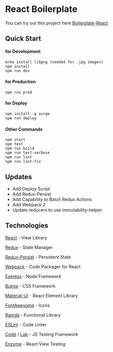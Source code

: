 # React Boilerplate

You can try out this project here
[Boilerplate-React](http://djizco.boilerplate-react.surge.sh)

## Quick Start

#### for Development

```
brew install libpng (needed for .jpg images)
npm install
npm run dev
```

#### for Production

```
npm run prod
```

#### for Deploy

```
npm install -g surge
npm run deploy
```

#### Other Commands

```
npm start
npm test
npm run build
npm run test:verbose
npm run lint
npm run lint:fix
```

## Updates

* Add Deploy Script
* Add Redux-Persist
* Add Capability to Batch Redux Actions
* Add Webpack 2
* Update reducers to use immutability-helper

## Technologies

[React](https://facebook.github.io/react/) - View Library

[Redux](http://redux.js.org/) - State Manager

[Redux-Persist](https://github.com/rt2zz/redux-persist) - Persistent State

[Webpack](https://webpack.github.io/) - Code Packager for React

[Express](http://expressjs.com/) - Node Framework

[Bulma](http://bulma.io/) - CSS Framework

[Material-UI](http://material-ui.com/) - React Element Library

[FontAwesome](http://fontawesome.io/) - Icons

[Ramda](http://ramdajs.com/) - Functional Library

[ESLint](http://eslint.org/) - Code Linter

[Code](https://github.com/hapijs/code) / [Lab](https://github.com/hapijs/lab) - JS Testing Framework

[Enzyme](https://github.com/airbnb/enzyme) - React View Testing
